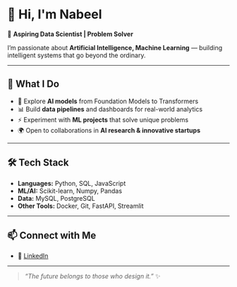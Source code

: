 # 👋 Hi, I'm Nabeel  

🚀 **Aspiring Data Scientist | Problem Solver**

I’m passionate about **Artificial Intelligence, Machine Learning** — building intelligent systems that go beyond the ordinary.  

---

## 🔬 What I Do  
- 🧠 Explore **AI models** from Foundation Models to Transformers  
- 📊 Build **data pipelines** and dashboards for real-world analytics  
- ⚡ Experiment with **ML projects** that solve unique problems  
- 🌍 Open to collaborations in **AI research & innovative startups**
 

---

## 🛠️ Tech Stack  
- **Languages:** Python, SQL, JavaScript  
- **ML/AI:** Scikit-learn, Numpy, Pandas
- **Data:** MySQL, PostgreSQL  
- **Other Tools:** Docker, Git, FastAPI, Streamlit  

---

## 📫 Connect with Me  
- 💼 [LinkedIn](www.linkedin.com/in/knabeel-s)

---

> *“The future belongs to those who design it.”* ✨  
